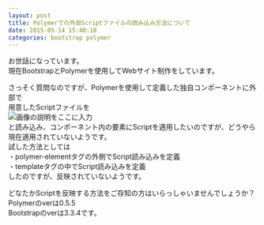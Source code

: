 ```yaml
---
layout: post
title: Polymerでの外部Scriptファイルの読み込み方法について
date: 2015-05-14 15:40:18
categories: bootstrap polymer
---
```

<p>お世話になっています。<br>
現在BootstrapとPolymerを使用してWebサイト制作をしています。</p>

<p>さっそく質問なのですが、Polymerを使用して定義した独自コンポーネントに外部で<br>
用意したScriptファイルを<br>
<img src="https://i.stack.imgur.com/SHGl5.png" alt="画像の説明をここに入力"><br>
と読み込み、コンポーネント内の要素にScriptを適用したいのですが、どうやら<br>
現在適用されていないようです。<br>
試した方法としては<br>
・polymer-elementタグの外側でScript読み込みを定義<br>
・templateタグの中でScript読み込みを定義<br>
したのですが、反映されていないようです。</p>

<p>どなたかScriptを反映する方法をご存知の方はいらっしゃいませんでしょうか？<br>
Polymerのverは0.5.5<br>
Bootstrapのverは3.3.4です。</p>
